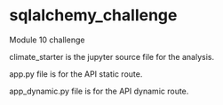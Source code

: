 # sqlalchemy_challenge
Module 10 challenge

climate_starter is the jupyter source file for the analysis.

app.py file is for the API static route.

app_dynamic.py file is for the API dynamic route.
